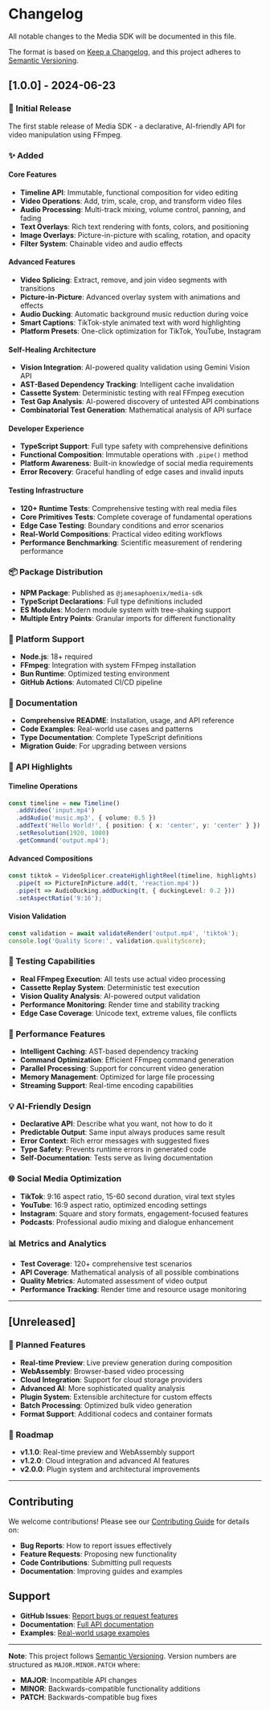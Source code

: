 # Changelog

All notable changes to the Media SDK will be documented in this file.

The format is based on [Keep a Changelog](https://keepachangelog.com/en/1.0.0/),
and this project adheres to [Semantic Versioning](https://semver.org/spec/v2.0.0.html).

## [1.0.0] - 2024-06-23

### 🎉 Initial Release

The first stable release of Media SDK - a declarative, AI-friendly API for video manipulation using FFmpeg.

### ✨ Added

#### Core Features
- **Timeline API**: Immutable, functional composition for video editing
- **Video Operations**: Add, trim, scale, crop, and transform video files
- **Audio Processing**: Multi-track mixing, volume control, panning, and fading
- **Text Overlays**: Rich text rendering with fonts, colors, and positioning
- **Image Overlays**: Picture-in-picture with scaling, rotation, and opacity
- **Filter System**: Chainable video and audio effects

#### Advanced Features
- **Video Splicing**: Extract, remove, and join video segments with transitions
- **Picture-in-Picture**: Advanced overlay system with animations and effects  
- **Audio Ducking**: Automatic background music reduction during voice
- **Smart Captions**: TikTok-style animated text with word highlighting
- **Platform Presets**: One-click optimization for TikTok, YouTube, Instagram

#### Self-Healing Architecture
- **Vision Integration**: AI-powered quality validation using Gemini Vision API
- **AST-Based Dependency Tracking**: Intelligent cache invalidation
- **Cassette System**: Deterministic testing with real FFmpeg execution
- **Test Gap Analysis**: AI-powered discovery of untested API combinations
- **Combinatorial Test Generation**: Mathematical analysis of API surface

#### Developer Experience
- **TypeScript Support**: Full type safety with comprehensive definitions
- **Functional Composition**: Immutable operations with `.pipe()` method
- **Platform Awareness**: Built-in knowledge of social media requirements
- **Error Recovery**: Graceful handling of edge cases and invalid inputs

#### Testing Infrastructure
- **120+ Runtime Tests**: Comprehensive testing with real media files
- **Core Primitives Tests**: Complete coverage of fundamental operations
- **Edge Case Testing**: Boundary conditions and error scenarios
- **Real-World Compositions**: Practical video editing workflows
- **Performance Benchmarking**: Scientific measurement of rendering performance

### 📦 Package Distribution
- **NPM Package**: Published as `@jamesaphoenix/media-sdk`
- **TypeScript Declarations**: Full type definitions included
- **ES Modules**: Modern module system with tree-shaking support
- **Multiple Entry Points**: Granular imports for different functionality

### 🎯 Platform Support
- **Node.js**: 18+ required
- **FFmpeg**: Integration with system FFmpeg installation
- **Bun Runtime**: Optimized testing environment
- **GitHub Actions**: Automated CI/CD pipeline

### 📖 Documentation
- **Comprehensive README**: Installation, usage, and API reference
- **Code Examples**: Real-world use cases and patterns
- **Type Documentation**: Complete TypeScript definitions
- **Migration Guide**: For upgrading between versions

### 🔧 API Highlights

#### Timeline Operations
```typescript
const timeline = new Timeline()
  .addVideo('input.mp4')
  .addAudio('music.mp3', { volume: 0.5 })
  .addText('Hello World!', { position: { x: 'center', y: 'center' } })
  .setResolution(1920, 1080)
  .getCommand('output.mp4');
```

#### Advanced Compositions
```typescript
const tiktok = VideoSplicer.createHighlightReel(timeline, highlights)
  .pipe(t => PictureInPicture.add(t, 'reaction.mp4'))
  .pipe(t => AudioDucking.addDucking(t, { duckingLevel: 0.2 }))
  .setAspectRatio('9:16');
```

#### Vision Validation
```typescript
const validation = await validateRender('output.mp4', 'tiktok');
console.log('Quality Score:', validation.qualityScore);
```

### 🧪 Testing Capabilities
- **Real FFmpeg Execution**: All tests use actual video processing
- **Cassette Replay System**: Deterministic test execution
- **Vision Quality Analysis**: AI-powered output validation
- **Performance Monitoring**: Render time and stability tracking
- **Edge Case Coverage**: Unicode text, extreme values, file conflicts

### 🚀 Performance Features
- **Intelligent Caching**: AST-based dependency tracking
- **Command Optimization**: Efficient FFmpeg command generation
- **Parallel Processing**: Support for concurrent video generation
- **Memory Management**: Optimized for large file processing
- **Streaming Support**: Real-time encoding capabilities

### 💡 AI-Friendly Design
- **Declarative API**: Describe what you want, not how to do it
- **Predictable Output**: Same input always produces same result
- **Error Context**: Rich error messages with suggested fixes
- **Type Safety**: Prevents runtime errors in generated code
- **Self-Documentation**: Tests serve as living documentation

### 🌐 Social Media Optimization
- **TikTok**: 9:16 aspect ratio, 15-60 second duration, viral text styles
- **YouTube**: 16:9 aspect ratio, optimized encoding settings
- **Instagram**: Square and story formats, engagement-focused features
- **Podcasts**: Professional audio mixing and dialogue enhancement

### 📊 Metrics and Analytics
- **Test Coverage**: 120+ comprehensive test scenarios
- **API Coverage**: Mathematical analysis of all possible combinations
- **Quality Metrics**: Automated assessment of video output
- **Performance Tracking**: Render time and resource usage monitoring

---

## [Unreleased]

### 🔮 Planned Features
- **Real-time Preview**: Live preview generation during composition
- **WebAssembly**: Browser-based video processing
- **Cloud Integration**: Support for cloud storage providers
- **Advanced AI**: More sophisticated quality analysis
- **Plugin System**: Extensible architecture for custom effects
- **Batch Processing**: Optimized bulk video generation
- **Format Support**: Additional codecs and container formats

### 🎯 Roadmap
- **v1.1.0**: Real-time preview and WebAssembly support
- **v1.2.0**: Cloud integration and advanced AI features
- **v2.0.0**: Plugin system and architectural improvements

---

## Contributing

We welcome contributions! Please see our [Contributing Guide](CONTRIBUTING.md) for details on:
- **Bug Reports**: How to report issues effectively
- **Feature Requests**: Proposing new functionality
- **Code Contributions**: Submitting pull requests
- **Documentation**: Improving guides and examples

## Support

- **GitHub Issues**: [Report bugs or request features](https://github.com/jamesaphoenix/media-sdk/issues)
- **Documentation**: [Full API documentation](https://github.com/jamesaphoenix/media-sdk#readme)
- **Examples**: [Real-world usage examples](https://github.com/jamesaphoenix/media-sdk/tree/main/examples)

---

**Note**: This project follows [Semantic Versioning](https://semver.org/). Version numbers are structured as `MAJOR.MINOR.PATCH` where:
- **MAJOR**: Incompatible API changes
- **MINOR**: Backwards-compatible functionality additions
- **PATCH**: Backwards-compatible bug fixes